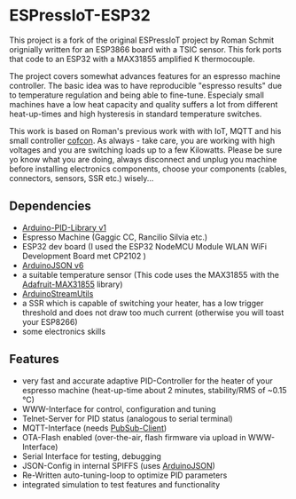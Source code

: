 

# ESPressIoT-ESP32

This project is a fork of the original ESPressIoT project by Roman
Schmit orignially written for an  ESP3866 board with a TSIC
sensor. This fork ports that code to an ESP32 with a MAX31855
amplified K thermocouple.


The project covers somewhat advances features for an espresso machine
controller. The basic idea was to have reproducible "espresso results"
due to temperature regulation and being able to fine-tune. Especialy
small machines have a low heat capacity and quality suffers a lot from
different heat-up-times and high hysteresis in standard temperature
switches.

This work is based on Roman's previous work with with IoT, MQTT and his
small controller [cofcon](https://github.com/Schm1tz1/cofcon). As
always - take care, you are working with high voltages and you are
switching loads up to a few Kilowatts. Please be sure yo know what you
are doing, always disconnect and unplug you machine before installing
electronics components, choose your components (cables, connectors,
sensors, SSR etc.) wisely...

## Dependencies
* [Arduino-PID-Library v1][1] 
* Espresso Machine (Gaggic CC, Rancilio Silvia etc.)
* ESP32 dev board (I used  the ESP32 NodeMCU Module WLAN WiFi Development Board met CP2102 )
* [ArduinoJSON v6][2]
* a suitable temperature sensor (This code uses the MAX31855 with the
  [Adafruit-MAX31855][3] library)
* [ArduinoStreamUtils][4]
* a SSR which is capable of switching your heater, has a low trigger threshold and does not draw too much current (otherwise you will toast your ESP8266)
* some electronics skills

## Features
* very fast and accurate adaptive PID-Controller for the heater of your espresso machine (heat-up-time about 2 minutes, stability/RMS of ~0.15 °C)
* WWW-Interface for control, configuration and tuning
* Telnet-Server for PID status (analogous to serial terminal)
* MQTT-Interface (needs [PubSub-Client][5])
* OTA-Flash enabled (over-the-air, flash firmware via upload in WWW-Interface)
* Serial Interface for testing, debugging
* JSON-Config in internal SPIFFS (uses [ArduinoJSON][2])
* Re-Written auto-tuning-loop to optimize PID parameters
* integrated simulation to test features and functionality

[1]: https://github.com/br3ttb/Arduino-PID-Library
[2]: https://github.com/bblanchon/ArduinoJson 
[3]: https://github.com/adafruit/Adafruit-MAX31855-library
[4]: https://github.com/bblanchon/ArduinoStreamUtils/
[5]: https://github.com/knolleary/pubsubclient


